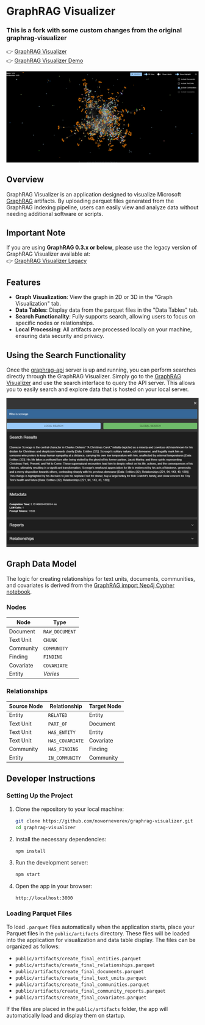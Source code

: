 # GraphRAG Visualizer 

### This is a fork with some custom changes from the original graphrag-visualizer
👉 [GraphRAG Visualizer](https://noworneverev.github.io/graphrag-visualizer/)<br/>
👉 [GraphRAG Visualizer Demo](https://www.youtube.com/watch?v=Hjx1iTZZtzw)

![demo](public/demo.png)

## Overview

GraphRAG Visualizer is an application designed to visualize Microsoft [GraphRAG](https://github.com/microsoft/graphrag) artifacts. By uploading parquet files generated from the GraphRAG indexing pipeline, users can easily view and analyze data without needing additional software or scripts.

## Important Note

If you are using **GraphRAG 0.3.x or below**, please use the legacy version of GraphRAG Visualizer available at:  
👉 [GraphRAG Visualizer Legacy](https://noworneverev.github.io/graphrag-visualizer-legacy)

## Features

- **Graph Visualization**: View the graph in 2D or 3D in the "Graph Visualization" tab.
- **Data Tables**: Display data from the parquet files in the "Data Tables" tab.
- **Search Functionality**: Fully supports search, allowing users to focus on specific nodes or relationships.
- **Local Processing**: All artifacts are processed locally on your machine, ensuring data security and privacy.

## Using the Search Functionality

Once the [graphrag-api](https://github.com/noworneverev/graphrag-api) server is up and running, you can perform searches directly through the GraphRAG Visualizer. Simply go to the [GraphRAG Visualizer](https://noworneverev.github.io/graphrag-visualizer/) and use the search interface to query the API server. This allows you to easily search and explore data that is hosted on your local server.

![search](public/search.png)

## Graph Data Model

The logic for creating relationships for text units, documents, communities, and covariates is derived from the [GraphRAG import Neo4j Cypher notebook](https://github.com/microsoft/graphrag/blob/main/examples_notebooks/community_contrib/neo4j/graphrag_import_neo4j_cypher.ipynb).

### Nodes

| Node      | Type           |
| --------- | -------------- |
| Document  | `RAW_DOCUMENT` |
| Text Unit | `CHUNK`        |
| Community | `COMMUNITY`    |
| Finding   | `FINDING`      |
| Covariate | `COVARIATE`    |
| Entity    | _Varies_       |

### Relationships

| Source Node | Relationship    | Target Node |
| ----------- | --------------- | ----------- |
| Entity      | `RELATED`       | Entity      |
| Text Unit   | `PART_OF`       | Document    |
| Text Unit   | `HAS_ENTITY`    | Entity      |
| Text Unit   | `HAS_COVARIATE` | Covariate   |
| Community   | `HAS_FINDING`   | Finding     |
| Entity      | `IN_COMMUNITY`  | Community   |

## Developer Instructions

### Setting Up the Project

1. Clone the repository to your local machine:

   ```bash
   git clone https://github.com/noworneverev/graphrag-visualizer.git
   cd graphrag-visualizer
   ```

2. Install the necessary dependencies:

   ```bash
   npm install
   ```

3. Run the development server:

   ```bash
   npm start
   ```

4. Open the app in your browser:
   ```
   http://localhost:3000
   ```

### Loading Parquet Files

To load `.parquet` files automatically when the application starts, place your Parquet files in the `public/artifacts` directory. These files will be loaded into the application for visualization and data table display. The files can be organized as follows:

- `public/artifacts/create_final_entities.parquet`
- `public/artifacts/create_final_relationships.parquet`
- `public/artifacts/create_final_documents.parquet`
- `public/artifacts/create_final_text_units.parquet`
- `public/artifacts/create_final_communities.parquet`
- `public/artifacts/create_final_community_reports.parquet`
- `public/artifacts/create_final_covariates.parquet`

If the files are placed in the `public/artifacts` folder, the app will automatically load and display them on startup.
